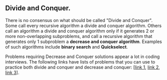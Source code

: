 ## Divide and Conquer. 
There is no consensus on what should be called "Divide and Conquer". Some call every recursive algorithm a divide and conquer algorithm. Others call an algorithm a divide and conquer algorithm only if it generates 2 or more non-overlapping subproblems, and call a recursive algorithm that generates only 1 subproblem a **decrease and conquer algorithm**. Examples of such algorithms include **binary search** and **Quickselect**.

Problems requiring Decrease and Conquer solutions appear a lot in coding interviews. The following links have lists of problems that you can use to practice both divide and conquer and decrease and conquer:  [[link 1](https://www.geeksforgeeks.org/divide-and-conquer/), [link 2](https://practice.geeksforgeeks.org/explore/?category%5B%5D=Divide%20and%20Conquer&difficulty%5B%5D=1&page=1&category%5B%5D=Divide%20and%20Conquer), [link 3](https://leetcode.com/tag/divide-and-conquer/)].
